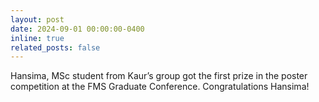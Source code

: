 ```yaml
---
layout: post
date: 2024-09-01 00:00:00-0400
inline: true
related_posts: false
---
```


Hansima, MSc student from Kaur’s group got the first prize in the poster competition at the FMS Graduate Conference. Congratulations Hansima!

